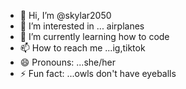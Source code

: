 - 👋 Hi, I’m @skylar2050
- 👀 I’m interested in ... airplanes
- 🌱 I’m currently learning how to code
- 📫 How to reach me ...ig,tiktok
- 😄 Pronouns: ...she/her
- ⚡ Fun fact: ...owls don't have eyeballs

<!---
skylar2050/skylar2050 is a ✨ special ✨ repository because its `README.md` (this file) appears on your GitHub profile.
You can click the Preview link to take a look at your changes.
--->
